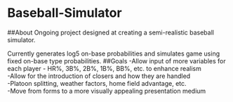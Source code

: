 # Baseball-Simulator
##About
Ongoing project designed at creating a semi-realistic baseball simulator. 

Currently generates log5 on-base probabilities and simulates game using fixed on-base type probabilities.
##Goals
-Allow input of more variables for each player - HR%, 3B%, 2B%, 1B%, BB%, etc. to enhance realism  
-Allow for the introduction of closers and how they are handled  
-Platoon splitting, weather factors, home field advantage, etc.  
-Move from forms to a more visually appealing presentation medium  

